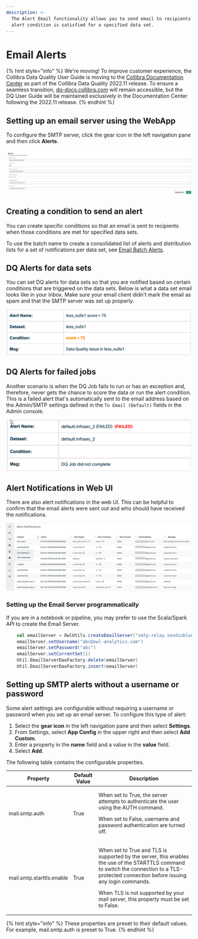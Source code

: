 ```yaml
---
description: >-
  The Alert Email functionality allows you to send email to recipients when the
  alert condition is satisfied for a specified data set.
---
```


# Email Alerts

{% hint style="info" %}
We're moving! To improve customer experience, the Collibra Data Quality User Guide is moving to the [Collibra Documentation Center](https://productresources.collibra.com/docs/collibra/latest/Content/Home.htm) as part of the Collibra Data Quality 2022.11 release. To ensure a seamless transition, [dq-docs.collibra.com](../) will remain accessible, but the DQ User Guide will be maintained exclusively in the Documentation Center following the 2022.11 release.&#x20;
{% endhint %}

## Setting up an email server using the WebApp

To configure the SMTP server, click the gear icon in the left navigation pane and then click **Alerts**.&#x20;

![](../.gitbook/assets/dq-admin-alert-smtp-server.png)

## Creating a condition to send an alert

You can create specific conditions so that an email is sent to recipients when those conditions are met for specified data sets.

To use the batch name to create a consolidated list of alerts and distribution lists for a set of notifications per data set, see [Email Batch Alerts](email-batch-alerts.md).

## DQ Alerts for data sets

You can set DQ alerts for data sets so that you are notified based on certain conditions that are triggered on the data sets. Below is what a data set email looks like in your inbox. Make sure your email client didn't mark the email as spam and that the SMTP server was set up properly.&#x20;

![](../.gitbook/assets/dq-quality-alert.png)

## DQ Alerts for failed jobs

Another scenario is when the DQ Job fails to run or has an exception and, therefore, never gets the chance to score the data or run the alert condition. This is a failed alert that's automatically sent to the email address based on the Admin/SMTP settings defined in the `To Email (Default)` fields in the Admin console.

![](../.gitbook/assets/dq-failed-alert.png)

## Alert Notifications in Web UI

There are also alert notifications in the web UI. This can be helpful to confirm that the email alerts were sent out and who should have received the notifications.

![](<../.gitbook/assets/Screen Shot 2021-08-12 at 8.03.07 AM.png>)

### Setting up the Email Server programmatically

If you are in a notebook or pipeline, you may prefer to use the Scala/Spark API to create the Email Server.

```scala
    val emailServer = OwlUtils.createEmailServer("smtp-relay.sendinblue.com", 587)
    emailServer.setUsername("abc@owl-analytics.com")
    emailServer.setPassword("abc")
    emailServer.setCurrentSet(1)
    Util.EmailServerDaoFactory.delete(emailServer)
    Util.EmailServerDaoFactory.insert(emailServer)
```

## Setting up SMTP alerts without a username or password

Some alert settings are configurable without requiring a username or password when you set up an email server. To configure this type of alert:

1. Select the **gear icon** in the left navigation pane and then select **Settings**.&#x20;
2. From Settings, select **App Config** in the upper right and then select **Add Custom**.&#x20;
3. Enter a property in the **name** field and a value in the **value** field.&#x20;
4. Select **Add**.&#x20;

The following table contains the configurable properties.&#x20;

| Property                  | Default Value | Description                                                                                                                                                                                                                                                                                         |
| ------------------------- | ------------- | --------------------------------------------------------------------------------------------------------------------------------------------------------------------------------------------------------------------------------------------------------------------------------------------------- |
| mail.smtp.auth            | True          | <p>When set to True, the server attempts to authenticate the user using the AUTH command. </p><p></p><p>When set to False, username and password authentication are turned off. </p>                                                                                                                |
| mail.smtp.starttls.enable | True          | <p>When set to True and TLS is supported by the server, this enables the use of the STARTTLS command to switch the connection to a TLS-protected connection before issuing any login commands.</p><p></p><p>When TLS is not supported by your mail server, this property must be set to False. </p> |

{% hint style="info" %}
These properties are preset to their default values. For example, mail.smtp.auth is preset to True.
{% endhint %}

